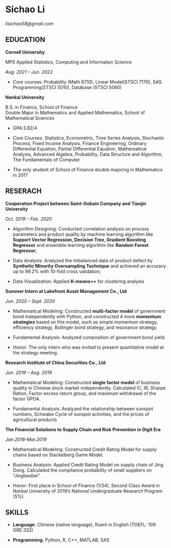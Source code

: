 # Sichao Li

_lisichao58@gmail.com_

## EDUCATION

**Cornell University**

MPS Applied Statistics, Computing and Information Science

_Aug. 2021 – Jun. 2022_

-	Core courses: Probability (Math 6710), Linear Model(STSCI 7170), SAS Programming(STSCI 5010), Database (STSCI 5060)

**Nankai University**

B.S. in Finance, School of Finance                                                    
Double Major in Mathematics and Applied Mathematics, School of Mathematical Sciences

- GPA:3.82/4

-	Core Courses: Statistics, Econometric, Time Series Analysis, Stochastic Process, Fixed Income Analysis, Finance Engineering, Ordinary Differential Equation, Partial Differential Equation, Mathematical Analysis, Advanced Algebra, Probability, Data Structure and Algorithm, The Fundamentals of Computer

-	The only student of School of Finance double majoring in Mathematics in 2017


## RESERACH

**Cooperation Project between Saint-Gobain Company and Tianjin University**

_Oct. 2019 – Feb. 2020_

- Algorithm Designing: Conducted correlation analysis on process parameters and product quality by machine learning algorithm like **Support Vector Regression, Decision Tree, Gradient Boosting Regressor** and ensemble learning algorithm like **Random Forest Regressor**;

-	Data Analysis: Analyzed the imbalanced data of product defect by **Synthetic Minority Oversampling Technique** and achieved an accuracy up to 99.2% with 10-fold cross validation;

-	Data Visualization: Applied **K-means++** for clustering analysis


**Summer Intern at Lakefront Asset Management Co., Ltd**

_Jun. 2020 – Sept. 2020_

- Mathematical Modeling: Constructed **multi-factor model** of government bond independently with Python, and constructed 4 more **momentum strategies** based on this model, such as simple momentum strategy, efficiency strategy, Bollinger bond strategy, and resonance strategy.

-	Fundamental Analysis: Analyzed composition of government bond yield.

-	Honor: The only intern who was invited to present quantitative model at the strategy meeting.


**Research Institute of China Securities Co., Ltd**

_Jun. 2019 – Aug. 2019_

-	Mathematical Modeling: Constructed **single factor model** of business quality in Chinese stock market independently. Calculated IC, IR, Sharpe Ration, Factor excess return group, and maximum withdrawal of the factor GPOA.

-	Fundamental Analysis: Analyzed the relationship between sunspot numbers, Schwabe Cycle of sunspot activities, and the prices of agricultural products

**The Financial Solutions to Supply Chain and Risk Prevention in Digit Era**

_Jan.2018–Mar.2019_

- Mathematical Modeling: Constructed Credit Rating Model for supply chains based on Stackelberg Game Model.

-	Business Analysis: Applied Credit Rating Model on supply chain of Jing Dong. Calculated the compliance probability of small suppliers on “Jingbaobei”. 

-	Honor: First place in School of Finance (1/34), Second Class Award in Nankai University of 2019’s National Undergraduate Research Program (5%).


## SKILLS

- **Language**: Chinese (native language), fluent in English (TOEFL: 109 GRE:332)

-	**Programming**: Python, R, C++, MATLAB, SAS

